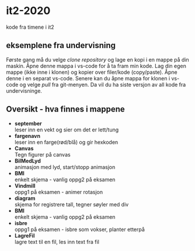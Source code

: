 # it2-2020
kode fra timene i it2

## eksemplene fra undervisning

Første gang må du velge _clone repository_ og lage en kopi i en mappe på din maskin.
Åpne denne mappa i vs-code for å ta fram min kode.
Lag din egen mappe (ikke inne i klonen) og kopier over filer/kode (copy/paste).
Åpne denne i en separat vs-code.
Senere kan du åpne mappa for klonen i vs-code og velge _pull_ fra git-menyen.
Da vil du ha siste versjon av all kode fra undervisninge.


## Oversikt - hva finnes i mappene

 *  **september**  
   leser inn en vekt og sier om det er lett/tung  
 *  **fargenavn**  
   leser inn en farge(rød/blå) og gir hexkoden
 *  **Canvas**  
   Tegn figurer på canvas
 *  **BilMedLyd**  
   animasjon med lyd, start/stopp animasjon  
 *  **BMI**  
   enkelt skjema - vanlig oppg2 på eksamen
 *  **Vindmill**  
   oppg1 på eksamen - animer rotasjon  
 *  **diagram**  
   skjema for registrere tall, tegner søyler med div 
 *  **BMI**  
   enkelt skjema - vanlig oppg2 på eksamen
 *  **isbre**  
   oppg1 på eksamen - isbre som vokser, planter etterpå  
 *  **LagreFil**  
   lagre text til en fil, les inn text fra fil





